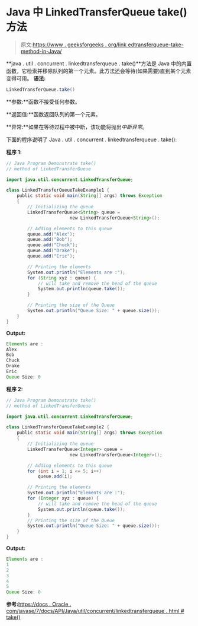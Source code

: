 # Java 中 LinkedTransferQueue take()方法

> 原文:[https://www . geeksforgeeks . org/link edtransferqueue-take-method-in-Java/](https://www.geeksforgeeks.org/linkedtransferqueue-take-method-in-java/)

**java . util . concurrent . linkedtransferqueue . take()**方法是 Java 中的内置函数，它检索并移除队列的第一个元素。此方法还会等待(如果需要)直到某个元素变得可用。
**语法:**

```java
LinkedTransferQueue.take()  

```

**参数:**函数不接受任何参数。

**返回值:**函数返回队列的第一个元素。

**异常:**如果在等待过程中被中断，该功能将抛出*中断异常*。

下面的程序说明了 Java . util . concurrent . linkedtransferqueue . take():

**程序 1:**

```java
// Java Program Demonstrate take()
// method of LinkedTransferQueue 

import java.util.concurrent.LinkedTransferQueue;

class LinkedTransferQueueTakeExample1 {
    public static void main(String[] args) throws Exception
    {
        // Initializing the queue
        LinkedTransferQueue<String> queue = 
                        new LinkedTransferQueue<String>();

        // Adding elements to this queue
        queue.add("Alex");
        queue.add("Bob");
        queue.add("Chuck");
        queue.add("Drake");
        queue.add("Eric");

        // Printing the elements
        System.out.println("Elements are :");
        for (String xyz : queue) {
            // will take and remove the head of the queue
            System.out.println(queue.take());
        }

        // Printing the size of the Queue
        System.out.println("Queue Size: " + queue.size());
    }
}
```

**Output:**

```java
Elements are :
Alex
Bob
Chuck
Drake
Eric
Queue Size: 0

```

**程序 2:**

```java
// Java Program Demonstrate take()
// method of LinkedTransferQueue 

import java.util.concurrent.LinkedTransferQueue;

class LinkedTransferQueueTakeExample2 {
    public static void main(String[] args) throws Exception
    {
        // Initializing the queue
        LinkedTransferQueue<Integer> queue = 
                        new LinkedTransferQueue<Integer>();

        // Adding elements to this queue
        for (int i = 1; i <= 5; i++)
            queue.add(i);

        // Printing the elements
        System.out.println("Elements are :");
        for (Integer xyz : queue) {
            // will take and remove the head of the queue
            System.out.println(queue.take());
        }
        // Printing the size of the Queue
        System.out.println("Queue Size: " + queue.size());
    }
}
```

**Output:**

```java
Elements are :
1
2
3
4
5
Queue Size: 0

```

**参考:**[https://docs . Oracle . com/javase/7/docs/API/Java/util/concurrent/linkedtransferqueue . html # take()](https://docs.oracle.com/javase/7/docs/api/java/util/concurrent/LinkedTransferQueue.html#take())